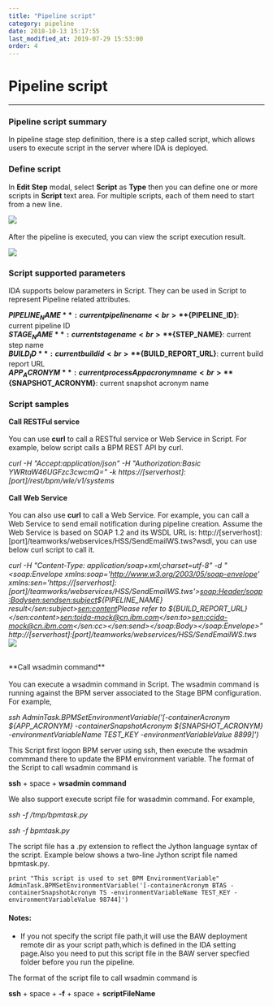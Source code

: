 ```yaml
---
title: "Pipeline script"
category: pipeline
date: 2018-10-13 15:17:55
last_modified_at: 2019-07-29 15:53:00
order: 4
---
```


# Pipeline script
***
### Pipeline script summary

  In pipeline stage step definition, there is a step called script, which allows users to execute script in the server where IDA is deployed.

### Define script

  In **Edit Step** modal, select **Script** as **Type** then you can define one or more scripts in **Script** text area. For multiple scripts, each of them need to start from a new line.

  ![][pipeline_create_script]
  <br>
  <br>
  After the pipeline is executed, you can view the script execution result.

  ![][pipeline_script_result]  

### Script supported parameters

  IDA supports below parameters in Script. They can be used in Script to represent Pipeline related attributes.

  **${PIPELINE_NAME}**: current pipeline name
  <br>
  **${PIPELINE_ID}**: current pipeline ID
  <br>
  **${STAGE_NAME}**: current stage name
  <br>
  **${STEP_NAME}**: current step name
  <br>
  **${BUILD_ID}**: current build id
  <br>
  **${BUILD_REPORT_URL}**: current build report URL
  <br>
  **${APP_ACRONYM}**: current processApp acronym name
  <br>
  **${SNAPSHOT_ACRONYM}**: current snapshot acronym name

### Script samples
**Call RESTFul service**
  <br>
  <br>
   You can use **curl** to call a RESTful service or Web Service in Script. For example, below script calls a BPM REST API by curl.

  *curl -H "Accept:application/json" -H "Authorization:Basic YWRtaW46UGFzc3cwcmQ=" -k https://[serverhost]:[port]/rest/bpm/wle/v1/systems*
  <br>
  <br>
  **Call Web Service**
  <br>
  <br>
  You can also use **curl** to call a Web Service.  For example, you can call a Web Service to send email notification during pipeline creation. Assume the Web Service is based on SOAP 1.2 and its WSDL URL is: http://[serverhost]:[port]/teamworks/webservices/HSS/SendEmailWS.tws?wsdl, you can use below curl script to call it.

*curl -H "Content-Type: application/soap+xml;charset=utf-8" -d "<soap:Envelope xmlns:soap='http://www.w3.org/2003/05/soap-envelope' xmlns:sen='https://[serverhost]:[port]/teamworks/webservices/HSS/SendEmailWS.tws'><soap:Header/><soap:Body><sen:send><sen:subject>${PIPELINE_NAME} result</sen:subject><sen:content>Please refer to ${BUILD_REPORT_URL}</sen:content><sen:to>ida-mock@cn.ibm.com</sen:to><sen:cc>ida-mock@cn.ibm.com</sen:cc></sen:send></soap:Body></soap:Envelope>" http://[serverhost]:[port]/teamworks/webservices/HSS/SendEmailWS.tws*
![][pipeline_email_script]

  <br>
  **Call wsadmin command**
  <br>
  <br>
   You can execute a wsadmin command in Script. The wsadmin command is running against the BPM server associated to the Stage BPM configuration. For example,

  *ssh AdminTask.BPMSetEnvironmentVariable('[-containerAcronym ${APP_ACRONYM} -containerSnapshotAcronym ${SNAPSHOT_ACRONYM} -environmentVariableName TEST_KEY -environmentVariableValue 8899]')*

  This Script first logon BPM server using ssh, then execute the wsadmin commmand there to update the BPM environment variable. The format of the Script to call wsadmin command is

**ssh** + space + **wsadmin command**

  We also support execute script file for wasadmin command. For example,

  *ssh -f /tmp/bpmtask.py*

  *ssh -f bpmtask.py* 
  
  The script file has a .py extension to reflect the Jython language syntax of the script.  Example below shows a two-line Jython script file named bpmtask.py.
  
  ``` 
  print "This script is used to set BPM EnvironmentVariable"
  AdminTask.BPMSetEnvironmentVariable('[-containerAcronym BTAS -containerSnapshotAcronym TS -environmentVariableName TEST_KEY -environmentVariableValue 98744]')
  ``` 
#### Notes:
  - If you not specify the script file path,it will use the BAW deployment remote dir as your script path,which is defined in the IDA setting page.Also you need to put this script file in the BAW server specfied folder before you run the pipeline.

The format of the script file to call wsadmin command is

**ssh** + space + **-f** + space + **scriptFileName**

[pipeline_create_script]: ../images/pipeline/pipeline_create_script.png
[pipeline_script_result]: ../images/pipeline/pipeline_script_result.png
[pipeline_email_script]: ../images/pipeline/pipeline_email_script.png
